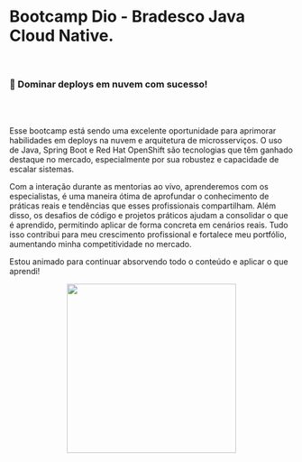 # Bootcamp Dio - Bradesco Java Cloud Native. 

<br>

### 🚀 Dominar deploys em nuvem com sucesso!

<br>
<br>

<p>Esse bootcamp está sendo uma excelente oportunidade para aprimorar habilidades em deploys na nuvem e arquitetura de microsserviços. O uso de Java, Spring Boot e Red Hat OpenShift são tecnologias que têm ganhado destaque no mercado, especialmente por sua robustez e capacidade de escalar sistemas. </p>
<p>Com a interação durante as mentorias ao vivo, aprenderemos com os especialistas, é uma maneira ótima de aprofundar o conhecimento de práticas reais e tendências que esses profissionais compartilham. Além disso, os desafios de código e projetos práticos ajudam a consolidar o que é aprendido, permitindo aplicar de forma concreta em cenários reais. Tudo isso contribui para meu crescimento profissional e fortalece meu portfólio, aumentando minha competitividade no mercado. </p>
Estou animado para continuar absorvendo todo o conteúdo e aplicar o que aprendi!

<p align="center">
<img src=https://github.com/user-attachments/assets/42ec27ff-8ad9-45b4-b688-3802a4606288 width="300" />
</p>
